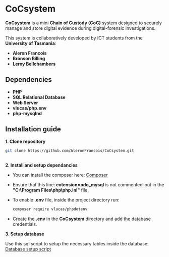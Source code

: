 # CoCsystem

**CoCsystem** is a mini **Chain of Custody (CoC)** system designed to securely manage and store digital evidence during digital-forensic investigations.

This system is collaboratively developed by ICT students from the **University of Tasmania**:
- **Aleron Francois**
- **Bronson Billing**
- **Leroy Bellchambers**

## Dependencies
- **PHP**
- **SQL Relational Database**
- **Web Server**
- **vlucas/php.env**
- **php-mysqlnd**

## Installation guide

**1. Clone repository**
```bash
git clone https://github.com/AleronFrancois/CoCsystem.git
```
##
**2. Install and setup dependancies**
  
- You can install the composer here: [Composer](https://getcomposer.org/Composer-Setup.exe)
  
- Ensure that this line: **extension=pdo_mysql** is not commented-out in the **"C:\Program Files\php\php.ini"** file.

- To enable **.env** file, inside the project directory run:
   ```bash
   composer require vlucas/phpdotenv
   ```

- Create the **.env** in the **CoCsystem** directory and add the database credentials.

**3. Setup database**

Use this sql script to setup the necessary tables inside the database: 
[Database setup script](https://github.com/AleronFrancois/CoCsystem/blob/main/setup/database.sql)
